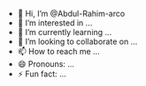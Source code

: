 - 👋 Hi, I’m @Abdul-Rahim-arco
- 👀 I’m interested in ...
- 🌱 I’m currently learning ...
- 💞️ I’m looking to collaborate on ...
- 📫 How to reach me ...
- 😄 Pronouns: ...
- ⚡ Fun fact: ...

<!---
Abdul-Rahim-arco/Abdul-Rahim-arco is a ✨ special ✨ repository because its `README.md` (this file) appears on your GitHub profile.
You can click the Preview link to take a look at your changes.
--->
